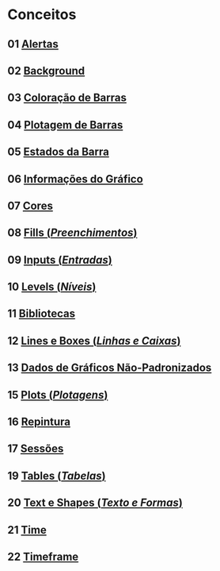 
# Conceitos

## 01 [Alertas](./05_01_alertas.md)

## 02 [Background](./05_02_background.md)

## 03 [Coloração de Barras](./05_03_coloracao_de_barras.md)

## 04 [Plotagem de Barras](./05_04_plotagem_de_barras.md)

## 05 [Estados da Barra](./05_05_estados_da_barra.md)

## 06 [Informações do Gráfico](./05_06_informacoes_do_grafico.md)

## 07 [Cores](./05_07_cores.md)

## 08 [Fills (_Preenchimentos_)](./05_08_fills.md)

## 09 [Inputs (_Entradas_)](./05_09_inputs.md)

## 10 [Levels (_Níveis_)](./05_10_levels.md)

## 11 [Bibliotecas](./05_11_libraries.md)

## 12 [Lines e Boxes (_Linhas e Caixas_)](./05_12_lines_e_boxes.md)

## 13 [Dados de Gráficos Não-Padronizados](./05_13_dados_de_graficos_nao_padronizados.md)

## 15 [Plots (_Plotagens_)](./05_15_plots.md)

## 16 [Repintura](./05_16_repintura.md)

## 17 [Sessões](./05_17_sessoes.md)

## 19 [Tables (_Tabelas_)](./05_19_tables.md)

## 20 [Text e Shapes (_Texto e Formas_)](./05_20_text_e_shapes.md)

## 21 [Time](./05_21_time.md)

## 22 [Timeframe](./05_22_timeframe.md)

